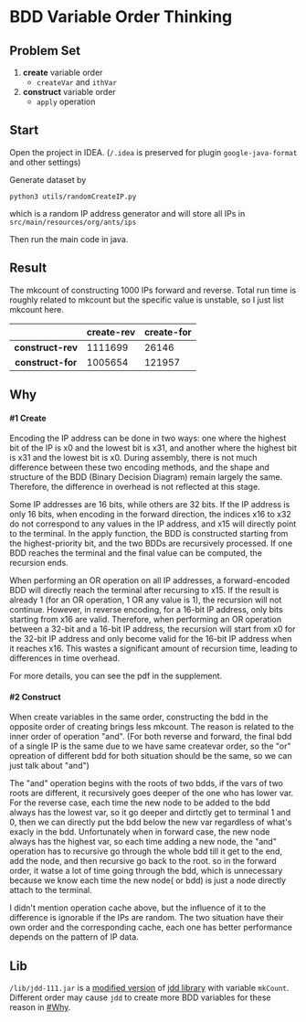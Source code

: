 # BDD Variable Order Thinking

## Problem Set

1. **create** variable order
   - `createVar` and `ithVar`
2. **construct** variable order
   - `apply` operation

## Start

Open the project in IDEA. (`/.idea` is preserved for plugin `google-java-format` and other settings)

Generate dataset by

```shell
python3 utils/randomCreateIP.py
```

which is a random IP address generator and will store all IPs in `src/main/resources/org/ants/ips`

Then run the main code in java.

## Result

The mkcount of constructing 1000 IPs  forward and reverse. Total run time is roughly related to mkcount but the specific value is unstable, so I just list mkcount here.

|                   | create-rev | create-for |
|:-----------------:| ---------- | ---------- |
| **construct-rev** | 1111699    | 26146      |
| **construct-for** | 1005654    | 121957     |

## Why

#### #1 Create
Encoding the IP address can be done in two ways: one where the highest bit of the IP is x0 and the lowest bit is x31, and another where the highest bit is x31 and the lowest bit is x0. During assembly, there is not much difference between these two encoding methods, and the shape and structure of the BDD (Binary Decision Diagram) remain largely the same. Therefore, the difference in overhead is not reflected at this stage.

Some IP addresses are 16 bits, while others are 32 bits. If the IP address is only 16 bits, when encoding in the forward direction, the indices x16 to x32 do not correspond to any values in the IP address, and x15 will directly point to the terminal. In the apply function, the BDD is constructed starting from the highest-priority bit, and the two BDDs are recursively processed. If one BDD reaches the terminal and the final value can be computed, the recursion ends.

When performing an OR operation on all IP addresses, a forward-encoded BDD will directly reach the terminal after recursing to x15. If the result is already 1 (for an OR operation, 1 OR any value is 1), the recursion will not continue. However, in reverse encoding, for a 16-bit IP address, only bits starting from x16 are valid. Therefore, when performing an OR operation between a 32-bit and a 16-bit IP address, the recursion will start from x0 for the 32-bit IP address and only become valid for the 16-bit IP address when it reaches x16. This wastes a significant amount of recursion time, leading to differences in time overhead.

For more details, you can see the pdf in the supplement.

#### #2 Construct

When create variables in the same order, constructing the bdd in the opposite order of creating brings less mkcount. The reason is related to the  inner order of operation "and". (For both reverse and forward, the final bdd of a single IP is the same due to we have same createvar order, so the "or" opreation of different bdd for both situation should be the same, so we can just talk about "and")

The "and" operation begins with the roots of two bdds, if the vars of two roots are different, it recursively goes deeper of the one who has lower var. For the reverse case, each time the new node to be added to the bdd always has the  lowest var, so it go deeper and dirtctly get to terminal 1 and 0, then we can directly put the bdd below the new var regardless of what's exacly in the bdd. Unfortunately when in forward case, the new node always has the highest var, so each time adding a new node, the "and" operation has to recursive go through the whole bdd till it get to the end, add the node, and then recursive go back to the root. so in the forward order, it watse a lot of time going through the bdd, which is  unnecessary because we know each time the new node( or bdd) is just a node directly attach to the terminal.

I didn't mention operation cache above, but the influence of it to the difference is ignorable if the IPs are random.   The two situation have their own order and the corresponding cache, each one has better performance depends on the pattern of IP data.

## Lib

`/lib/jdd-111.jar` is a [modified version](https://github.com/Augists/jdd) of [jdd library](https://bitbucket.org/vahidi/jdd) with variable `mkCount`.
Different order may cause `jdd` to create more BDD variables for these reason in [#Why](https://github.com/Augists/bdd-undergra-thinking#Why).

